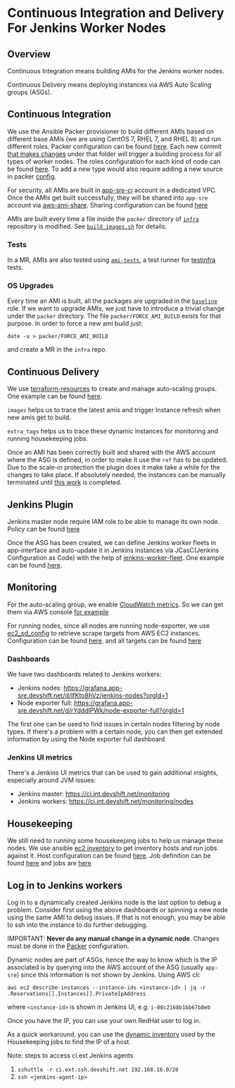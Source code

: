 # Continuous Integration and Delivery For Jenkins Worker Nodes

## Overview

Continuous Integration means building AMIs for the Jenkins worker nodes.

Continuous Delivery means deploying instances via AWS Auto Scaling groups (ASGs).

## Continuous Integration

We use the Ansible Packer provisioner to build different AMIs based on different base AMIs (we are using CentOS 7, RHEL 7, and RHEL 8) and run different roles. Packer configuration can be found [here](https://gitlab.cee.redhat.com/app-sre/infra/-/tree/master/packer). Each new commit [that makes changes](https://gitlab.cee.redhat.com/app-sre/infra/-/blob/master/build_images.sh#L51-56) under that folder will trigger a building process for all types of worker nodes. The roles configuration for each kind of node can be found [here](https://gitlab.cee.redhat.com/app-sre/infra/-/blob/master/packer/ansible/jenkins-worker.yaml). To add a new type would also require adding a new source in packer [config](https://gitlab.cee.redhat.com/app-sre/infra/-/blob/master/packer/worker.pkr.hcl#L40-80).

For security, all AMIs are built in [app-sre-ci](https://gitlab.cee.redhat.com/service/app-interface/-/blob/master/data/aws/app-sre-ci/account.yml) account in a dedicated VPC. Once the AMIs get built successfully, they will be shared into `app-sre` account via [aws-ami-share](https://github.com/app-sre/qontract-reconcile/blob/master/reconcile/aws_ami_share.py). Sharing configuration can be found [here](https://gitlab.cee.redhat.com/service/app-interface/-/blob/master/data/aws/app-sre-ci/account.yml#L47-50)

AMIs are built every time a file inside the `packer` directory of [`infra`](https://gitlab.cee.redhat.com/app-sre/infra) repository is modified. See [`build_images.sh`](https://gitlab.cee.redhat.com/app-sre/infra/-/blob/master/build_images.sh) for details:

### Tests

In a MR, AMIs are also tested using [`ami-tests`](https://gitlab.cee.redhat.com/app-sre/ami-tests), a test runner for [testinfra](https://testinfra.readthedocs.io/en/latest/) tests.

### OS Upgrades

Every time an AMI is built, all the packages are upgraded in the [`baseline`](https://gitlab.cee.redhat.com/app-sre/infra/-/blob/master/packer/ansible/roles/baseline/tasks/main.yml#L1) role. If we want to upgrade AMIs, we just have to introduce a trivial change under the `packer` directory. The file `packer/FORCE_AMI_BUILD` exists for that purpose. In order to force a new ami build just:

```
date -u > packer/FORCE_AMI_BUILD
```

and create a MR in the `infra` repo.

## Continuous Delivery

We use [terraform-resources](https://gitlab.cee.redhat.com/service/app-interface/-/tree/master#manage-aws-autoscaling-group-via-app-interface-openshiftnamespace-1yml) to create and manage auto-scaling groups. One example can be found [here](https://gitlab.cee.redhat.com/service/app-interface/-/blob/master/data/services/app-sre/namespaces/app-sre-ci.yaml#L96-116).

`images` helps us to trace the latest amis and trigger Instance refresh when new amis get to build.

`extra_tags` helps us to trace these dynamic instances for monitoring and running housekeeping jobs.

Once an AMI has been correctly built and shared with the AWS account where the ASG is defined, in order to make it use the `ref` has to be updated. Due to the scale-in protection the plugin does it make take a while for the changes to take place. If absolutely needed, the instances can be manually terminated until [this work](/docs/app-sre/design-docs/jenkins-worker-fleet.md) is completed.

## Jenkins Plugin

Jenkins master node require IAM role to be able to manage its own node. Policy can be found [here](https://gitlab.cee.redhat.com/app-sre/infra/-/blob/master/terraform/app-sre/app-sre-ci/ci-int-nodes.tf#L131-187)

Once the ASG has been created, we can define Jenkins worker fleets in app-interface and auto-update it in Jenkins instances via JCasC(Jenkins Configuration as Code) with the help of [jenkins-worker-fleet](https://github.com/app-sre/qontract-reconcile/blob/master/reconcile/jenkins_worker_fleets.py). One example can be found [here](https://gitlab.cee.redhat.com/service/app-interface/-/blob/master/data/dependencies/ci-int/ci-int.yml#L20-28). 

## Monitoring

For the auto-scaling group, we enable [CloudWatch metrics](https://gitlab.cee.redhat.com/service/app-interface/-/blob/master/resources/terraform/resources/app-sre/production/ci-int-asg-1.yml#L18-39). So we can get them via AWS console [for example](https://us-east-1.console.aws.amazon.com/ec2/home?region=us-east-1#AutoScalingGroupDetails:id=ci-int-jenkins-worker-app-interface;view=monitoring)

For running nodes, since all nodes are running node-exporter, we use [ec2_sd_config](https://prometheus.io/docs/prometheus/latest/configuration/configuration/#ec2_sd_config) to retrieve scrape targets from AWS EC2 instances. Configuration can be found [here](https://gitlab.cee.redhat.com/service/app-interface/-/blob/master/resources/observability/prometheus/prometheus-app-sre-additional-scrapeconfig-internal.secret.yaml#L176-190). and all targets can be found [here](https://prometheus.appsrep05ue1.devshift.net/targets#pool-jenkins_worker)

### Dashboards

We have two dashboards related to Jenkins workers:

* Jenkins nodes: https://grafana.app-sre.devshift.net/d/IfKto8hVz/jenkins-nodes?orgId=1
* Node exporter full: https://grafana.app-sre.devshift.net/d/rYdddlPWk/node-exporter-full?orgId=1

The first one can be used to find issues in certain nodes filtering by node types. If there's a problem with a certain node, you can then get extended information by using the Node exporter full dashboard

### Jenkins UI metrics

There's a Jenkins UI metrics that can be used to gain additional insights, especially around JVM issues:

* Jenkins master: https://ci.int.devshift.net/monitoring
* Jenkins workers: https://ci.int.devshift.net/monitoring/nodes

## Housekeeping

We still need to running some housekeeping jobs to help us manage these nodes. We use ansible [ec2 inventory](https://docs.ansible.com/ansible/latest/collections/amazon/aws/aws_ec2_inventory.html) to get inventory hosts and run jobs against it. Host configuration can be found [here](https://gitlab.cee.redhat.com/app-sre/infra/-/blob/master/ansible/hosts/aws_ec2.yaml). Job definition can be found [here](https://gitlab.cee.redhat.com/service/app-interface/-/blob/master/resources/jenkins/app-sre/job-templates.yaml#L203-250) and jobs are [here](https://gitlab.cee.redhat.com/service/app-interface/-/blob/master/data/services/app-sre/cicd/ci-int/jobs.yaml#L104-118)

## Log in to Jenkins workers

Log in to a dynamically created Jenkins node is the last option to debug a problem. Consider first using the above dashboards or spinning a new node using the same AMI to debug issues. If that is not enough, you may be able to ssh into the instance to do further debugging.

IMPORTANT: **Never do any manual change in a dynamic node**. Changes must be done in the [Packer](https://gitlab.cee.redhat.com/app-sre/infra/-/tree/master/packer) configuration.

Dynamic nodes are part of ASGs, hence the way to know which is the IP associated is by querying into the AWS account of the ASG (usually `app-sre`) since this information is not shown by Jenkins. Using AWS cli:

```
aws ec2 describe-instances --instance-ids <instance-id> | jq -r .Reservations[].Instances[].PrivateIpAddress
```

where `<instance-id>` is shown in Jenkins UI, e.g. `i-08c2168b1bb67b8eb`

Once you have the IP, you can use your own RedHat user to log in.

As a quick workaround, you can use the [dynamic inventory](https://gitlab.cee.redhat.com/app-sre/infra/-/blob/master/ansible/hosts/aws_ec2_host.json) used by the Housekeeping jobs to find the IP of a host.

Note: steps to access ci.ext Jenkins agents

1. `sshuttle -r ci.ext.ssh.devshift.net 192.168.16.0/20`
2. `ssh <jenkins-agent-ip>`

